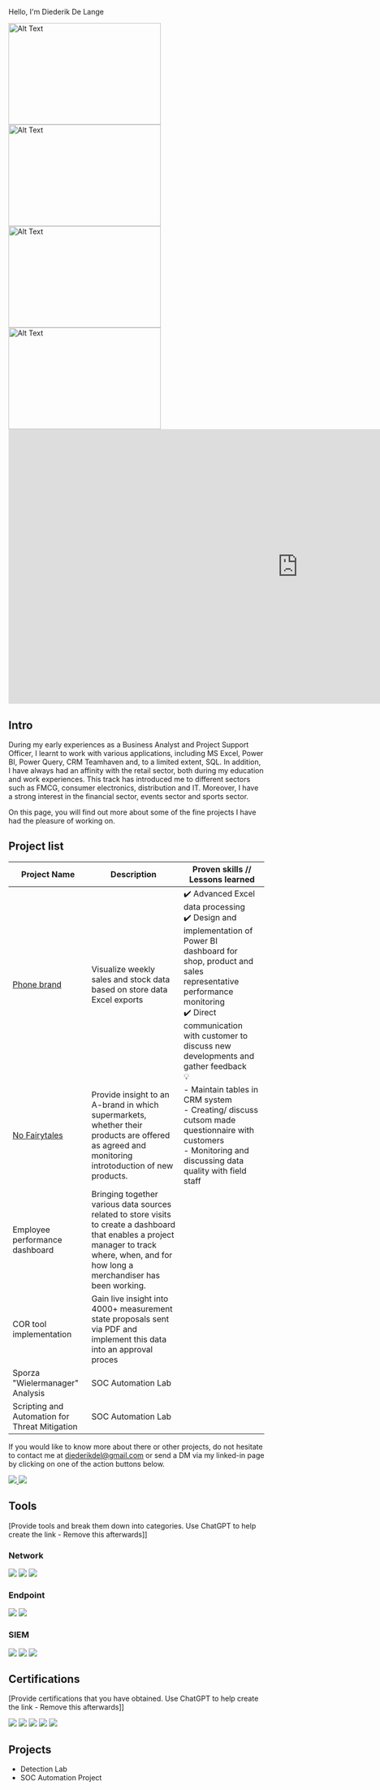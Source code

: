 Hello, I'm Diederik De Lange

<img src="/test.jpg" alt="Alt Text" style="width: 300px; height: 200px;">
<img src="./test.jpg" alt="Alt Text" style="width: 300px; height: 200px;">
<img src="/porfolio/test.jpg" alt="Alt Text" style="width: 300px; height: 200px;">
<img src="https://raw.githubusercontent.com/DiederikDeLange/portfolio/master/assets/test.jpg" alt="Alt Text" style="width: 300px; height: 200px;">
<iframe title="PhoneBrandPBIv5.0" width="1140" height="541.25" src="https://app.powerbi.com/reportEmbed?reportId=db6d4b82-a12c-483b-b732-8b1bb362ee63&autoAuth=true&ctid=aaee71f7-315f-4714-bad5-8951c8414782" frameborder="0" allowFullScreen="true"></iframe>

## Intro
    
During my early experiences as a Business Analyst and Project Support Officer, I learnt to work with various applications, including MS Excel, Power BI, Power Query, CRM Teamhaven and, to a limited extent, SQL. In addition, I have always had an affinity with the retail sector, both during my education and work experiences. This track has introduced me to different sectors such as FMCG, consumer electronics, distribution and IT. Moreover, I have a strong interest in the financial sector, events sector and sports sector.
    
On this page, you will find out more about some of the fine projects I have had the pleasure of working on.
    

## Project list


| Project Name                                    | Description                                        | Proven skills  // Lessons learned                             |
|-------------------------------------------------|----------------------------------------------------|-------------------------------------------------|
| [Phone brand](PhoneBrand.md)                               | Visualize weekly sales and stock data based on store data Excel exports | ✔️ Advanced Excel data processing <br> ✔️ Design and implementation of Power BI dashboard for shop, product and sales representative performance monitoring <br> ✔️ Direct communication with customer to discuss new developments and gather feedback  <br> :bulb:|
| [No Fairytales](No_Fairytales.md)               | Provide insight to an A-brand in which supermarkets, whether their products are offered as agreed and monitoring introtoduction of new products.                                       | - Maintain tables in CRM system <br> - Creating/ discuss cutsom made questionnaire with customers <br>  - Monitoring and discussing data quality with field staff <br>            |
| Employee performance dashboard                  | Bringing together various data sources related to store visits to create a dashboard that enables a project manager to track where, when, and for how long a merchandiser has been working.                                 |                                                 |
| COR tool implementation                         | Gain live insight into 4000+ measurement state proposals sent via PDF and implement this data into an approval proces                                  |                                                 |
| Sporza "Wielermanager" Analysis                 | SOC Automation Lab                                 |                                                 |
| Scripting and Automation for Threat Mitigation  | SOC Automation Lab                                 |                                                 |

If you would like to know more about there or other projects, do not hesitate to contact me at diederikdel@gmail.com or send a DM via my linked-in page by clicking on one of the action buttons below.

<p>
  <a href="mailto:diederikdel@gmail.com">
    <img src="https://img.shields.io/badge/Email-Me-blue?style=for-the-badge&logo=gmail" />
  </a>
  <a href="https://www.linkedin.com/in/diederik-de-lange/">
    <img src="https://img.shields.io/badge/-LinkedIn-0072b1?&style=for-the-badge&logo=linkedin&logoColor=white" />
  </a>
</p>


## Tools
[Provide tools and break them down into categories. Use ChatGPT to help create the link - Remove this afterwards]]

### Network
<div>
    <img src="https://img.shields.io/badge/-Wireshark-1679A7?&style=for-the-badge&logo=Wireshark&logoColor=white" />
    <img src="https://img.shields.io/badge/-Suricata-EF3B2D?&style=for-the-badge&logo=Suricata&logoColor=white" />
    <img src="https://img.shields.io/badge/-Zeek-777BB4?&style=for-the-badge&logo=Zeek&logoColor=white" />
</div>

### Endpoint
<div>
    <img src="https://img.shields.io/badge/-Microsoft_Defender_for_Endpoint-00A4EF?&style=for-the-badge&logo=Microsoft&logoColor=white" />
    <img src="https://img.shields.io/badge/-Velociraptor-4B275F?&style=for-the-badge&logo=Velociraptor&logoColor=white" />
</div>

### SIEM
<div>
    <img src="https://img.shields.io/badge/-Microsoft_Sentinel-0078D4?&style=for-the-badge&logo=Microsoft&logoColor=white" />
    <img src="https://img.shields.io/badge/-Splunk-000000?&style=for-the-badge&logo=Splunk&logoColor=white" />
    <img src="https://img.shields.io/badge/-Elastic-005571?&style=for-the-badge&logo=Elastic&logoColor=white" />
</div>

## Certifications
[Provide certifications that you have obtained. Use ChatGPT to help create the link - Remove this afterwards]]
<div>
<img src="https://img.shields.io/badge/-Security%2B-FF0000?&style=for-the-badge&logo=CompTIA&logoColor=white" />
<img src="https://img.shields.io/badge/-Network%2B-007ACC?&style=for-the-badge&logo=CompTIA&logoColor=white" />
<img src="https://img.shields.io/badge/-A%2B-4D4D4D?&style=for-the-badge&logo=CompTIA&logoColor=white" />
<img src="https://img.shields.io/badge/-CDSA-006400?&style=for-the-badge&logoColor=white" />
<img src="https://img.shields.io/badge/-CCD-000080?&style=for-the-badge&logoColor=white" />
</div>

## Projects
- Detection Lab
- SOC Automation Project
